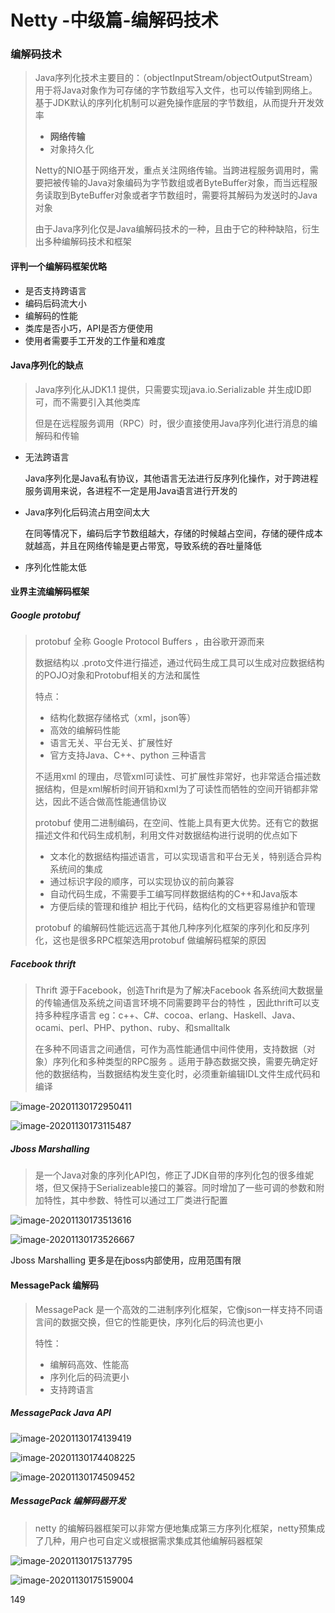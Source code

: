 # Netty -中级篇-编解码技术

### 编解码技术

> Java序列化技术主要目的：（objectInputStream/objectOutputStream）用于将Java对象作为可存储的字节数组写入文件，也可以传输到网络上。基于JDK默认的序列化机制可以避免操作底层的字节数组，从而提升开发效率
>
> - **网络传输**
> - 对象持久化
>
> Netty的NIO基于网络开发，重点关注网络传输。当跨进程服务调用时，需要把被传输的Java对象编码为字节数组或者ByteBuffer对象，而当远程服务读取到ByteBuffer对象或者字节数组时，需要将其解码为发送时的Java对象
>
> 由于Java序列化仅是Java编解码技术的一种，且由于它的种种缺陷，衍生出多种编解码技术和框架

#### 评判一个编解码框架优略

- 是否支持跨语言
- 编码后码流大小
- 编解码的性能
- 类库是否小巧，API是否方便使用
- 使用者需要手工开发的工作量和难度

#### Java序列化的缺点

> Java序列化从JDK1.1 提供，只需要实现java.io.Serializable 并生成ID即可，而不需要引入其他类库
>
> 但是在远程服务调用（RPC）时，很少直接使用Java序列化进行消息的编解码和传输

- 无法跨语言

  Java序列化是Java私有协议，其他语言无法进行反序列化操作，对于跨进程服务调用来说，各进程不一定是用Java语言进行开发的

- Java序列化后码流占用空间太大

  在同等情况下，编码后字节数组越大，存储的时候越占空间，存储的硬件成本就越高，并且在网络传输是更占带宽，导致系统的吞吐量降低

- 序列化性能太低

#### 业界主流编解码框架

##### Google protobuf

> protobuf 全称 Google Protocol Buffers ，由谷歌开源而来
>
> 数据结构以 .proto文件进行描述，通过代码生成工具可以生成对应数据结构的POJO对象和Protobuf相关的方法和属性
>
> 特点：
>
> - 结构化数据存储格式（xml，json等）
> - 高效的编解码性能
> - 语言无关、平台无关、扩展性好
> - 官方支持Java、C++、python 三种语言
>
> 不适用xml 的理由，尽管xml可读性、可扩展性非常好，也非常适合描述数据结构，但是xml解析时间开销和xml为了可读性而牺牲的空间开销都非常达，因此不适合做高性能通信协议
>
> protobuf 使用二进制编码，在空间、性能上具有更大优势。还有它的数据描述文件和代码生成机制，利用文件对数据结构进行说明的优点如下
>
> - 文本化的数据结构描述语言，可以实现语言和平台无关，特别适合异构系统间的集成
> - 通过标识字段的顺序，可以实现协议的前向兼容
> - 自动代码生成，不需要手工编写同样数据结构的C++和Java版本
> - 方便后续的管理和维护 相比于代码，结构化的文档更容易维护和管理
>
> protobuf 的编解码性能远远高于其他几种序列化框架的序列化和反序列化，这也是很多RPC框架选用protobuf 做编解码框架的原因

##### Facebook thrift

> Thrift 源于Facebook，创造Thrift是为了解决Facebook 各系统间大数据量的传输通信及系统之间语言环境不同需要跨平台的特性 ，因此thrift可以支持多种程序语言 eg：c++、C#、cocoa、erlang、Haskell、Java、ocami、perl、PHP、python、ruby、和smalltalk
>
> 在多种不同语言之间通信，可作为高性能通信中间件使用，支持数据（对象）序列化和多种类型的RPC服务 。适用于静态数据交换，需要先确定好他的数据结构，当数据结构发生变化时，必须重新编辑IDL文件生成代码和编译

![image-20201130172950411](../_media/image-20201130172950411.png)

![image-20201130173115487](../_media/image-20201130173115487.png)

##### Jboss Marshalling 

> 是一个Java对象的序列化API包，修正了JDK自带的序列化包的很多维妮塔，但又保持于Serializeable接口的兼容。同时增加了一些可调的参数和附加特性，其中参数、特性可以通过工厂类进行配置

![image-20201130173513616](../_media/image-20201130173513616.png)

![image-20201130173526667](../_media/image-20201130173526667.png)

Jboss Marshalling  更多是在jboss内部使用，应用范围有限

#### MessagePack 编解码

> MessagePack  是一个高效的二进制序列化框架，它像json一样支持不同语言间的数据交换，但它的性能更快，序列化后的码流也更小
>
> 特性：
>
> - 编解码高效、性能高
> - 序列化后的码流更小
> - 支持跨语言

##### MessagePack  Java API 

![image-20201130174139419](../_media/image-20201130174139419.png)

![image-20201130174408225](../_media/image-20201130174408225.png)

![image-20201130174509452](../_media/image-20201130174509452.png)

##### MessagePack  编解码器开发

> netty 的编解码器框架可以非常方便地集成第三方序列化框架，netty预集成了几种，用户也可自定义或根据需求集成其他编解码器框架
>
> 

![image-20201130175137795](../_media/image-20201130175137795.png)

![image-20201130175159004](../_media/image-20201130175159004.png)

149